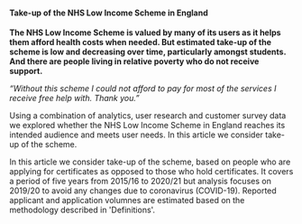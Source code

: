 #### Take-up of the NHS Low Income Scheme in England

**The NHS Low Income Scheme is valued by many of its users as it helps them afford health costs when needed. But estimated take-up of the scheme is low and decreasing over time, particularly amongst students. And there are people living in relative poverty who do not receive support.**

_“Without this scheme I could not afford to pay for most of the services I receive free help with. Thank you.”_    

Using a combination of analytics, user research and customer survey data we 
explored whether the NHS Low Income Scheme in England reaches its intended 
audience and meets user needs. In this article we consider take-up of the scheme.

In this article we consider take-up of the scheme, based on people who are 
applying for certificates as opposed to those who hold certificates. 
It covers a period of five years from 2015/16 to 2020/21 but analysis 
focuses on 2019/20 to avoid any changes due to coronavirus (COVID-19). 
Reported applicant and application volumnes are estimated based 
on the methodology described in 'Definitions'.
